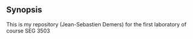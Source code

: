 ## Synopsis

This is my repository (Jean-Sebastien Demers) for the first laboratory of course SEG 3503